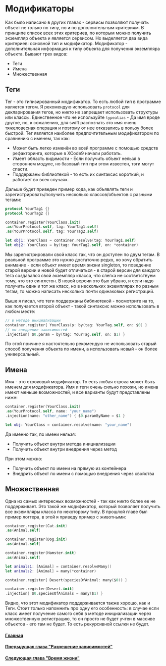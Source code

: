# Модификаторы

Как было написано в других главах - сервисы позволяют получать объект не только по типу, но и по дополнительным критериям. В принципе список всех этих критериев, по которым можно получить экземпляр объекта и является сервисом. Но выделяется два вида критериев: основной тип и модификатор.
Модификатор - дополнительная информация к типу объекта для получения экземпляра объекта. Бывают трех видов:
* Теги
* Имена
* Множественная

## Теги

Тег - это типизированный модификатор. То есть любой тип в программе является тегом. Я рекомендую использовать `protocol` для декларирования тегов, но никто не запрещает использовать структуры или классы. Единственное что не используйте `typealias` - Да имя вроде другое, но, к сожалению, для swift распознать это имя очень тяжеловесная операция и поэтому от нее отказались в пользу более быстрой.
Тег является наиболее предпочтительным модификатором по сравнению с именем, так как:
* Может быть легко изменён во всей программе с помощью средств рефакторинга, которые в XCode9 начали работать.
* Имеет область видимости - Если получить объект нельзя в стороннем модуле, но базовый тип при этом известен, тэги могут спасти.
* Поддержаны библиотекой - то есть их синтаксис короткий, и работает во всех случаях.

Дальше будет приведен пример кода, как объявлять теги и зарегистрировать/получить несколько классов/объектов с разными тегами:
```Swift
protocol YourTag1 {}
protocol YourTag2 {}

container.register(YourClass.init)
.as(YourProtocol.self, tag: YourTag1.self)
.as(YourProtocol.self, tag: YourTag2.self)

let obj1: YourClass = container.resolve(tag: YourTag1.self)
let obj2: YourClass = by(tag: YourTag2.self, on: *container)
```
Мы зарегистрировали свой класс так, что он доступен по двум тегам. В реальной программе это нужно достаточно редко, но хочу обратить внимание - если объект имеет время жизни singleton, то поведение старой версии и новой будет отличаться - в старой версии для каждого тега создавался свой экземпляр класса, что слегка не соответствуем тому, что это синглетон. В новой версии это был убрано, и если надо получить один и тот же класс, но в нескольких экземплярах по разным тегам, то можно написать несколько почти одинаковых регистраций.

Выше я писал, что теги поддержаны библиотекой - посмотрите на то, как получается второй объект - такой синтаксис можно использовать в любом месте:
```Swift
// в методе инициализации
container.register{ YourClass(p: by(tag: YourTag.self, on: $0) }
// во внедрении зависимостей
.injection{ $0.param = by(tag: YourTag.self, on: $1) }
```
По этой причине я настоятельно рекомендую не использовать старый способ получения объекта по имени, а использовать новый - он более универсальный.

## Имена

Имя - это строковый модификатор. То есть любая строка может быть именем для модификатора. Имя и теги очень сильно похожи, но имена имеют меньше возможностей, и все варианты будут представлены ниже:
```Swift
container.register(YourClass.init)
.as(YourProtocol.self, name: "your_name")
.injection(name: "other_name") { $0.paramByName = $1 }

let obj: YourClass = container.resolve(name: "your_name")
```
Да именно так, по имени нельзя:
* Получить объект внутри метода инициализации
* Получить объект внутри внедрения через метод

При этом можно:
* Получить объект по имени на прямую из контейнера
* Внедрить объект по имени с помощью внедрения через свойства

## Множественная

Одна из самых интересных возможностей - так как никто более ее не поддерживает. Это такой же модификатор, который позволяет получить все экземпляры класса по некоторому типу. В прошлой главе был пример логгера, в этой я приведу пример с животными:
```Swift
container.register(Cat.init)
.as(Animal.self)

container.register(Dog.init)
.as(Animal.self)

container.register(Hamster.init)
.as(Animal.self)

let animals1: [Animal] = container.resolveMany()
let animals2: [Animal] = many(*container)

container.register{ Desert(speciesOfAnimal: many($0)) }

container.register(Desert.init)
.injection{ $0.speciesOfAnimals = many($1) }
```
Видно, что этот модификатор поддерживается также хорошо, как и Теги. Стоит только напомнить про одну его особенность: в случае если класс имеет получение самого себя в методе инициализации через множественную регистрацию, то он просто не будет учтен в массиве объектов - его там не будет. То есть рекурсивной ссылки не будет.

#### [Главная](main.md)
#### [Предыдущая глава "Разрешение зависимостей"](resolve.md#Разрешение-зависимостей)
#### [Следующая глава "Время жизни"](lifetime.md#Время-жизни)

